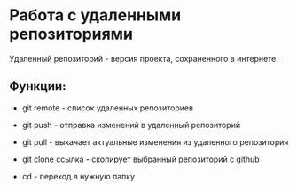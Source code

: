 # Работа с удаленными репозиториями

Удаленный репозиторий - версия проекта, сохраненного в интернете.

## Функции:

 * git remote - список удаленных репозиториев
 
 * git push - отправка изменений в удаленный репозиторий

 * git pull - выкачает актуальные изменения из удаленного репозитория

 * git clone ссылка - скопирует выбранный репозиторий с github

 * cd - переход в нужную папку